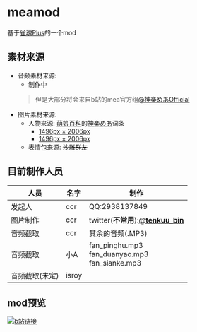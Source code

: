 
# meamod

基于[雀魂Plus](https://github.com/MajsoulPlus/majsoul-plus-client/releases)的一个mod

## 素材来源

 * 音频素材来源: 
	* 制作中
	>但是大部分将会来自b站的mea官方组[@神楽めあOfficial](http://space.bilibili.com/349991143/)
 * 图片素材来源:
	- 人物来源: [萌娘百科](https://zh.moegirl.org/Mainpage)的[神楽めあ](https://zh.moegirl.org/%E7%A5%9E%E4%B9%90%E9%AD%85%E5%A8%85#)词条
		* [1496px × 2006px](https://img.moegirl.org/common/thumb/0/05/%E7%A5%9E%E6%A5%BD%E3%82%81%E3%81%821.jpg/250px-%E7%A5%9E%E6%A5%BD%E3%82%81%E3%81%821.jpg)
		* [1496px × 2006px](https://img.moegirl.org/common/0/05/%E7%A5%9E%E6%A5%BD%E3%82%81%E3%81%821.jpg)
	* 表情包来源: ~~沙雕群友~~
## 目前制作人员

|人员|名字|制作|
|-|-|-|
|发起人|ccr|QQ:2938137849|
|图片制作|ccr|twitter(**不常用**):[@**tenkuu_bin**](https://twitter.com/tenkuu_bin)|
|音频截取|ccr|其余的音频(.MP3)|
|音频截取|小A|fan_pinghu.mp3<br>fan_duanyao.mp3<br>fan_sianke.mp3|
|音频截取(未定)|isroy||

## mod预览
[![b站链接](http://i2.hdslb.com/bfs/archive/bd845490b227916e4d1aaaa15ce34106b9fbcb00.jpg_320x200.jpg "缩略图")](https://www.bilibili.com/video/av42514503/)
